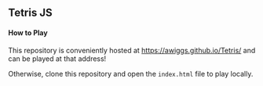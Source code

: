 ## Tetris JS

#### How to Play

This repository is conveniently hosted at https://awiggs.github.io/Tetris/ and can be played at that address!

Otherwise, clone this repository and open the `index.html` file to play locally.
